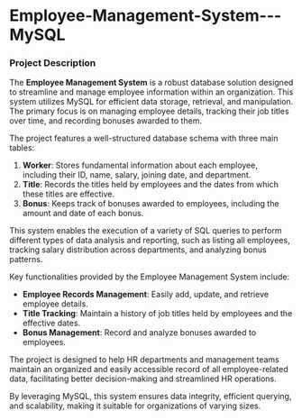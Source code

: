 # Employee-Management-System---MySQL
### Project Description

The **Employee Management System** is a robust database solution designed to streamline and manage employee information within an organization. This system utilizes MySQL for efficient data storage, retrieval, and manipulation. The primary focus is on managing employee details, tracking their job titles over time, and recording bonuses awarded to them. 

The project features a well-structured database schema with three main tables:

1. **Worker**: Stores fundamental information about each employee, including their ID, name, salary, joining date, and department.
2. **Title**: Records the titles held by employees and the dates from which these titles are effective.
3. **Bonus**: Keeps track of bonuses awarded to employees, including the amount and date of each bonus.

This system enables the execution of a variety of SQL queries to perform different types of data analysis and reporting, such as listing all employees, tracking salary distribution across departments, and analyzing bonus patterns.

Key functionalities provided by the Employee Management System include:

- **Employee Records Management**: Easily add, update, and retrieve employee details.
- **Title Tracking**: Maintain a history of job titles held by employees and the effective dates.
- **Bonus Management**: Record and analyze bonuses awarded to employees.

The project is designed to help HR departments and management teams maintain an organized and easily accessible record of all employee-related data, facilitating better decision-making and streamlined HR operations.

By leveraging MySQL, this system ensures data integrity, efficient querying, and scalability, making it suitable for organizations of varying sizes.
